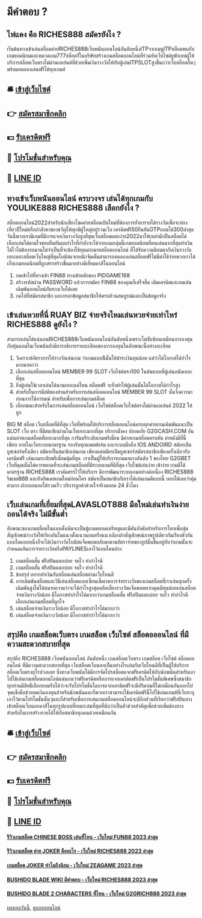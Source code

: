 #  มีคำตอบ ?
## ไพ่แคง  คือ RICHES888 สมัครยังไง ?
เริ่มต้นทางเข้าเล่นสล็อตค่ายRICHES888เว็บพนันออนไลน์อันดับหนึ่งITPจากเมนูITPสล็อตพบกับเกมยอดนิยมและหมวดเกม777สล็อต1ในบริษัทสร้างเกมสล็อตออนไลน์ที่ร่วมกับเว็บไซต์ยูฟ่าเบทผู้ให้บริการสล็อตเว็บตรงไม่ผ่านเอเย่นต์ที่ช่วยเพิ่มเงินรางวัลให้กับผู้เล่นITPSLOTสูงขึ้นกว่าเว็บสล็อตอื่นๆพร้อมทดลองเล่นฟรีได้ทุกเกมส์

## 🛎 [เข้าสู่เว็บไซต์](https://bit.ly/3SdLNi2)
## 👉 [สมัครสมาชิกคลิก](https://bit.ly/3SdLNi2)
## 💵 [รับเครดิตฟรี](https://bit.ly/3dyRKHj)
## 👑 [โปรโมชั่นสำหรับคุณ](https://bit.ly/3dyRKHj)
## 📱 [LINE ID](https://bit.ly/3dyRKHj)

## ทางเข้าเว็บพนันออนไลน์  ครบวงจร เล่นได้ทุกเกมกับ YOULIKE888 RICHES888 เลือกยังไง ?
สล็อตออนไลน์2022สำหรับนักเสี่ยงโชคค่ายสล็อตเปิดใหม่ที่ต้องการย้ำหารายได้รางวัลเพื่อจะท่องเที่ยวปีใหม่หรือกำลังหาของขวัญให้ญาติผู้ใหญ่อยู่รวมเว็บ เครดิตฟรี50ยืนยันOTPถอนได้300ล่าสุดวันนี้พวกเรามีเกมที่มีการแจกเงินรางวัลสูงที่สุดเว็บสล็อตแตกง่าย2022มาให้เหล่านักปั่นสล็อตได้เลือกเล่นได้ตามใจชอบยืนยันผลกำไรที่กำลังจะได้จากเกมกลุ่มนี้เกมยอดนิยมที่คนเล่นมากที่สุดทำเงินได้ไวไม่ต้องรอนานไม่จำเป็นที่จะต้องใช้ทุนมากมายสล็อตออนไลน์ ที่ได้รับความนิยมมากับเงินรางวัลเยอะแยะสล็อตเว็บใหญ่ที่สุดโบนัสแจกหนักจัดเต็มสามารถทดลองเล่นสล็อตฟรีไม่มีค่าใช้จ่ายพวกเราได้เก็บเกมยอดนิยมที่ถูกสรรสร้างขึ้นมาอย่างดีเยี่ยมคาสิโนออนไลน์
1. กดเข้าไปที่ทางเข้า FIN88 ทางเข้าหลักของ PIDGAME168
2. สร้างรหัสผ่าน PASSWORD แล้วการสมัคร FIN88 ของคุณก็เสร็จสิ้น เติมเครดิตและกดเล่นเดิมพันออนไลน์กับทางเว็บได้เลย
3. กดไปที่สมัครสมาชิก และกรอกข้อมูลสมาชิกให้ครบถ้วนสมบูรณ์และเป็นข้อมูลจริง

##  เข้าเล่นหวยที่นี่ RUAY BIZ จ่ายจริงไหมเล่นหวยจ่ายเท่าไหร่ RICHES888 ดูยังไง ?
สามารถเล่นได้แน่นอนRICHES888เว็บพนันออนไลน์อันดับหนึ่งเพราะไม่ซับซ้อนเหมือนการลงทุนกับหุ้นแถมในเว็บพนันยังมีการอธิบายรายละเอียดของการลงทุนในลักษณะนี้อย่างละเอียด
1. วิเคราะห์อัตราการให้รางวัลเล่นเกม ว่าเกมแบบน้ีนั้นให้ชำระเงินทุนน้อย แต่ว่าได้โอกาสได้กำไรมากมายกว่า
2. เลือกเล่นสล็อตออนไลน์ MEMBER 99 SLOT เว็บไซต์ตรง100 ในต้นแบบที่ผู้เล่นถนัดเยอะที่สุด
3. ยิ่งผู้เล่นใช้เวลาเล่นได้นานเยอะแค่ไหน สล็อตฟรี จะยิ่งทำให้ผู้เล่นนั้นได้โอกาสได้กำไรสูง
4. สำหรับในการมีสติของท่านสำหรับการเล่นสล๊อตออนไลน์ MEMBER 99 SLOT นั้นจึงควรมาก่อนการใช้อารมณ์ สำหรับเพื่อการเล่นเกมสล็อต
5. เลือกขณะสำหรับในการเล่นสล็อตออนไลน์ เว็บไซต์สล็อตเว็บไซต์ตรงไม่ผ่านเอเย่นต์ 2022 ให้ถูก

BIG  M สล็อต เว็บสล็อตที่ดีที่สุด เว็บที่พร้อมให้บริการสล็อตออนไลน์ครบทุกค่ายเกมเดิมพันและเป็น SLOT เว็บ ตรง ที่มีสมาชิกผ่านในเว็บเยอะมากที่สุด บริการมั่งคง ปลอดภัย G2GCASH.COM อันแน่นค่ายเกมสล็อตที่เยอะมากที่สุด การันตรีระดับเกมพรีเมี่ยม มีค่ายเกมสล็อตครบคัน ค่ายดังมีที่นี้เพียบ ภายในเว็บระบบมาตรฐาน รองรับทุกแพตฟอร์ม และระบบมือถือ IOS ANDOIRD สมัครเปิดยูสเซอร์ครั้งเดียว สมัครเป็นสมาชิกเล่นเกม เพียงแค่สมัครเปิดยูสเซอร์สมัครสมาชิกเพียงครั้งเดียวรับเครดิตฟรี เล่นเกมระดับพรีเมี่ยมคุ้มที่สุด  เราเป็นผู้ให้บริการเกมมาแรงอันดับ 1 ของไทย G2GBET เว็บที่คุณนั้นไม่ควรพลาดที่จะเล่นเกมสล็อตที่มีระบบเกมที่ดีที่สุด เว็บไซต์เล่นง่าย เข้าง่าย เกมดีได้มาตรฐาน RICHES888 เราคัดสรรไว้ให้บริการ มีการพัฒนาระบบเกมอย่างต่อเนื่อง RICHES888 ริชเชส888 และยังอัพเดทเกมใหม่ก่อนใคร สมัครเป็นสมาชิกกับเราได้เล่นเกมดีแบบนี้ บอกได้เลยว่าคุ้มค่ามาก ฝากถอนออโต้รวดเร็ว บริการลูกค้าด้วยใจจริงตลอด 24 ชั่วโมง

##  เว็บเล่นเกมที่เยี่ยมที่สุดLAVASLOT888 มือใหม่เล่นทำเงินง่าย ถอนได้จริง ไม่มีขั้นต่ำ
ลักษณะของเกมสล็อตในแบบดั้งเดิมจะเป็นตู้เกมหยอดเหรียญและมีคันบังคับสำหรับการโยกเพื่อสุ่มสัญลักษณ์รางวัลให้เรียงกันในแนวตั้งแนวนอนหรือแนวเฉียงถ้าสัญลักษณ์ภาพรูปเดียวกันเรียงตัวกันแบบใดแบบหนึ่งก็จะได้เงินรางวัลโบนัสแจ็คพอตกลับมาตามอัตราจ่ายของรูปนั้นขึ้นอยู่กับว่าเกมนั้นจะกำหนดเส้นการจ่ายรางวัลหรือPAYLINESเอาไว้แบบไหนบ้าง
1. เกมสล็อตสั้น ฟรีสปินแตกบ่อย จบไว ทำกำไรดี
2. เกมสล็อตสั้น ฟรีสปินแตกบ่อย จบไว ทำกำไรดี
3. ข้อสรุป อยากทำเงินกับสล็อตเล่นสล็อตผ่านเว็บไหนดี
4. การเดิมพันสล็อตและวิธีเล่นสล็อตแบบเซียนเช็คเรตการจ่ายรางวัลของเกมสล็อตที่เราเล่นทุกครั้งเดิมพันสูงไม่ได้หมายความว่าจะได้กำไรสูงสุดหลีกเลี่ยงรางวัลแจ็คพอตหากคุณมีทุนน้อยเล่นสล็อตจ่ายเงินรางวัลน้อย มีโอกาสทำกำไรได้มากกว่าเกมสล็อตสั้น ฟรีสปินแตกบ่อย จบไว ทำกำไรดีเลือกเล่นเกมสล็อตที่ถูกใจ
5. เล่นสล็อตจ่ายเงินรางวัลน้อย มีโอกาสทำกำไรได้มากกว่า
6. เล่นสล็อตจ่ายเงินรางวัลน้อย มีโอกาสทำกำไรได้มากกว่า

## สรุปคือ เกมสล็อตเว็บตรง  เกมสล็อต เว็บไซต์ สล็อตอออนไลน์ ที่มีความสะดวกสบายที่สุด
สรุปคือ RICHES888 เว็บพนันออนไลน์ อันดับหนึ่ง เกมสล็อตเว็บตรง  เกมสล็อต เว็บไซต์ สล็อตอออนไลน์ ที่มีความสะดวกสบายที่สุด เว็บสล็อตเว็บนอกเป็นอย่างไรเล่นกับเว็บไหนดีที่เป็นผู้ให้บริการสล็อตเว็บตรงยุโรปวอเลท ซึ่งทางเว็บพนันได้มีการจัดโปรสล็อตแจกฟรีเครดิตให้กับนักพนันสำหรับเอาไปใช้เล่นเกมสล็อตออนไลน์แน่นอนว่าฟรีเครดิตหรือการแจกเครดิตฟรีเป็นโปรโมชั่นพิเศษซึ่งสมาชิกทุกท่านมีสิทธิ์เลือกยอมรับได้ว่าจะรับโปรโมชั่นใดการแจกเครดิตฟรีจะมีปริมาณที่ไม่เหมือนกันออกไปจุดแข็งคือช่วยลดเงินลงทุนสำหรับนักพนันและก็พวกเราสามารถใช้เครดิตฟรีนี้ไปใช้เล่นเกมส์ที่เว็บระบุเอาไว้ตามโปรโมชั่นนั้นๆและก็สำหรับเพื่อการเล่นเกมสล็อตออนไลน์จะมีอีกส่วนที่เรียกว่าฟรีสปินทางเข้าสล็อตเว็บนอกคาสิโนทุกรูปแบบที่เหมาะสมที่สุดที่นับว่าเป็นตัวช่วยสำคัญเพื่อช่วยเพิ่มช่องทางสำหรับในการสร้างรายได้ให้กับสมาชิกทุกคนด้วยเหมือนกัน

## 🛎 [เข้าสู่เว็บไซต์](https://bit.ly/3SdLNi2)
## 👉 [สมัครสมาชิกคลิก](https://bit.ly/3SdLNi2)
## 💵 [รับเครดิตฟรี](https://bit.ly/3dyRKHj)
## 👑 [โปรโมชั่นสำหรับคุณ](https://bit.ly/3dyRKHj)
## 📱 [LINE ID](https://bit.ly/3dyRKHj)

#### [รีวิวเกมสล็อต CHINESE BOSS เล่นที่ไหน - เว็บใหม่ FUN88 2023 ล่าสุด](https://atom.io/themes/รีวิวเกมสล็อต%20chinese%20boss%20เล่นที่ไหน%20-%20เว็บใหม่%20fun88%202023%20ล่าสุด)
#### [รีวิวเกมสล็อต ค่าย JOKER คืออะไร - เว็บใหม่ RICHES888 2023 ล่าสุด](https://atom.io/themes/รีวิวเกมสล็อต%20ค่าย%20joker%20คืออะไร%20-%20เว็บใหม่%20riches888%202023%20ล่าสุด)
#### [เกมสล็อต JOKER ทำไมถึงนิยม - เว็บใหม่ ZEAGAME 2023 ล่าสุด](https://atom.io/themes/เกมสล็อต%20joker%20ทำไมถึงนิยม%20-%20เว็บใหม่%20zeagame%202023%20ล่าสุด)
#### [BUSHIDO BLADE WIKI มีคำตอบ - เว็บใหม่ RICHES888 2023 ล่าสุด](https://atom.io/themes/bushido%20blade%20wiki%20มีคำตอบ%20-%20เว็บใหม่%20riches888%202023%20ล่าสุด)
#### [BUSHIDO BLADE 2 CHARACTERS ที่ไหน - เว็บใหม่ G2GRICH888 2023 ล่าสุด](https://atom.io/themes/bushido%20blade%202%20characters%20ที่ไหน%20-%20เว็บใหม่%20g2grich888%202023%20ล่าสุด)

[ผลบอลวันนี้](https://siamsport.tv "ผลบอลวันนี้"), [ดูบอลออนไลน์](https://siamsport.tv/ดูบอลสด "ดูบอลออนไลน์")